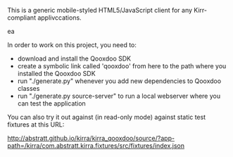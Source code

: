 This is a generic mobile-styled HTML5/JavaScript client for any Kirr- compliant applivccations.

ea

In order to work on this project, you need to:

- download and install the Qooxdoo SDK
- create a symbolic link called 'qooxdoo' from here to the path where you installed the Qooxdoo SDK
- run "./generate.py" whenever you add new dependencies to Qooxdoo classes
- run "./generate.py source-server" to run a local webserver where you can test the application

You can also try it out against (in read-only mode) against static test fixtures at this URL:

http://abstratt.github.io/kirra/kirra_qooxdoo/source/?app-path=/kirra/com.abstratt.kirra.fixtures/src/fixtures/index.json
